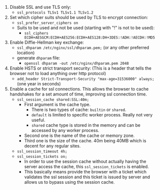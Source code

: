 1. Disable SSL and use TLS only:
	- `ssl_protocols TLSv1 TLSv1.1 TLSv1.2`
2. Set which cipher suits should be used by TLS to encrypt connection:
	- `ssl_prefer_server_ciphers on`
	- Suits to be used and not be used (starting with "!" is not to be used):
		- `ssl_ciphers ECDH+AESGCM:ECDH+AES256:ECDH+AES128:DH+3DES:!ADH:!AECDH:!MD5`
3. Enable Diffie-Hellman key exchange:
	- `ssl_dhparam /etc/nginx/ssl/dhparam.pem;` (or any other preferred location)
	- generate `dhparam` file:
		- `openssl dhparam -out /etc/nginx/dhparam.pem 2048`
4. Enable HSTS or strict transport security: (This is a header that tells the browser not to load anything over http protocol)
	- `add_header Strict-Transport-Security "max-age=31536000" always;` (one year in seconds)
5. Enable a cache for ssl connections. This allows the browser to cache handshakes for a set amount of time, improving ssl connection time.
	- `ssl_session_cache shared:SSL:40m;`
		- First argument is the cache type.
			- There is two types of cache: `builtin` or `shared`.
			- `default` is limited to specific worker process. Really not very useful.
			- `shared` cache type is stored in the memory and can be accessed by any worker process.
		- Second one is the name of the cache or memory zone.
		- Third one is the size of the cache. 40m being 40MB which is decent for any regular sites.
	- `ssl_session_timeout 4h;`
	- `ssl_session_tickets on;`
		- In order to use the session cache without actually having  the server access the cache, this `ssl_session_tickets` is enabled.
		- This basically means provide the browser with a ticket which validates the ssl session and this ticket is issued by server and allows us to bypass using the session cache.

